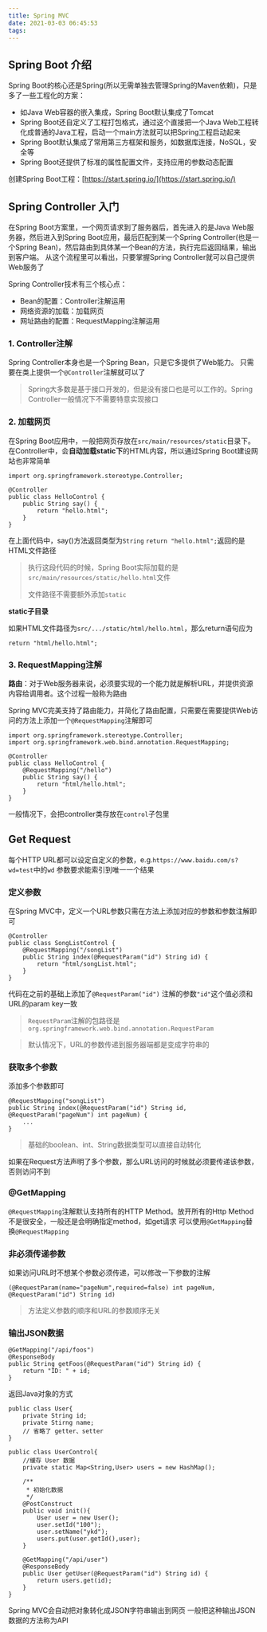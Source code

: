 ```yaml
---
title: Spring MVC
date: 2021-03-03 06:45:53
tags:
---
```

## Spring Boot 介绍
Spring Boot的核心还是Spring(所以无需单独去管理Spring的Maven依赖)，只是多了一些工程化的方案：
- 如Java Web容器的嵌入集成，Spring Boot默认集成了Tomcat
- Spring Boot还自定义了工程打包格式，通过这个直接把一个Java Web工程转化成普通的Java工程，启动一个main方法就可以把Spring工程启动起来
- Spring Boot默认集成了常用第三方框架和服务，如数据库连接，NoSQL，安全等
- Spring Boot还提供了标准的属性配置文件，支持应用的参数动态配置

创建Spring Boot工程：[https://start.spring.io/](https://start.spring.io/)

## Spring Controller 入门
在Spring Boot方案里，一个网页请求到了服务器后，首先进入的是Java Web服务器，然后进入到Spring Boot应用，最后匹配到某一个Spring Controller(也是一个Spring Bean)，然后路由到具体某一个Bean的方法，执行完后返回结果，输出到客户端。
从这个流程里可以看出，只要掌握Spring Controller就可以自己提供Web服务了

Spring Controller技术有三个核心点：
- Bean的配置：Controller注解运用
- 网络资源的加载：加载网页
- 网址路由的配置：RequestMapping注解运用

### 1. Controller注解
Spring Controller本身也是一个Spring Bean，只是它多提供了Web能力。
只需要在类上提供一个`@Controller`注解就可以了

> Spring大多数是基于接口开发的，但是没有接口也是可以工作的。Spring Controller一般情况下不需要特意实现接口

### 2. 加载网页
在Spring Boot应用中，一般把网页存放在`src/main/resources/static`目录下。
在Controller中，会**自动加载static下**的HTML内容，所以通过Spring Boot建设网站也非常简单

    import org.springframework.stereotype.Controller;

    @Controller
    public class HelloControl {
        public String say() {
            return "hello.html";
        }
    }

在上面代码中，say()方法返回类型为`String`
`return "hello.html";`返回的是HTML文件路径

> 执行这段代码的时候，Spring Boot实际加载的是`src/main/resources/static/hello.html`文件
> 
> 文件路径不需要额外添加`static`

**static子目录**

如果HTML文件路径为`src/.../static/html/hello.html`，那么return语句应为

    return "html/hello.html";

### 3. RequestMapping注解
**路由**：对于Web服务器来说，必须要实现的一个能力就是解析URL，并提供资源内容给调用者。这个过程一般称为路由

Spring MVC完美支持了路由能力，并简化了路由配置，只需要在需要提供Web访问的方法上添加一个`@RequestMapping`注解即可

    import org.springframework.stereotype.Controller;
    import org.springframework.web.bind.annotation.RequestMapping;

    @Controller
    public class HelloControl {
        @RequestMapping("/hello")
        public String say() {
            return "html/hello.html";
        }
    }

一般情况下，会把controller类存放在`control`子包里

## Get Request
每个HTTP URL都可以设定自定义的参数，e.g.`https://www.baidu.com/s?wd=test`中的`wd`
参数要求能索引到唯一一个结果

### 定义参数

在Spring MVC中，定义一个URL参数只需在方法上添加对应的参数和参数注解即可

    @Controller
    public class SongListControl {
        @RequestMapping("/songList")
        public String index(@RequestParam("id") String id) {
            return "html/songList.html";
        }
    }
代码在之前的基础上添加了`@RequestParam("id")`
注解的参数`"id"`这个值必须和URL的param key一致

> `RequestParam`注解的包路径是`org.springframework.web.bind.annotation.RequestParam`

> 默认情况下，URL的参数传递到服务器端都是变成字符串的

### 获取多个参数
添加多个参数即可

    @RequestMapping("songList")
    public String index(@RequestParam("id") String id, @RequestParam("pageNum") int pageNum) {
        ...
    }
> 基础的boolean、int、String数据类型可以直接自动转化

如果在Request方法声明了多个参数，那么URL访问的时候就必须要传递该参数，否则访问不到

### @GetMapping
`@RequestMapping`注解默认支持所有的HTTP Method。放开所有的Http Method不是很安全，一般还是会明确指定method，如get请求
可以使用`@GetMapping`替换`@RequestMapping`

### 非必须传递参数
如果访问URL时不想某个参数必须传递，可以修改一下参数的注解

    (@RequestParam(name="pageNum",required=false) int pageNum, @RequestParam("id") String id)

> 方法定义参数的顺序和URL的参数顺序无关

### 输出JSON数据

    @GetMapping("/api/foos")
    @ResponseBody
    public String getFoos(@RequestParam("id") String id) {
        return "ID: " + id;
    }

返回Java对象的方式

    public class User{
        private String id;
        private Stirng name;
        // 省略了 getter、setter
    }

    public class UserControl{
        //缓存 User 数据
        private static Map<String,User> users = new HashMap();

        /**
         * 初始化数据
         */
        @PostConstruct
        public void init(){
            User user = new User();
            user.setId("100");
            user.setName("ykd");
            users.put(user.getId(),user);
        }

        @GetMapping("/api/user")
        @ResponseBody
        public User getUser(@RequestParam("id") String id) {
            return users.get(id);
        }
    }
Spring MVC会自动把对象转化成JSON字符串输出到网页
一般把这种输出JSON数据的方法称为API
